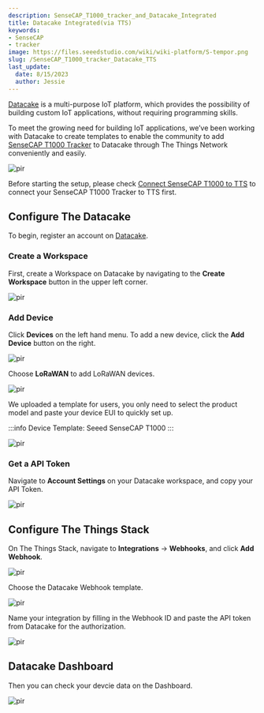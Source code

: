 ```yaml
---
description: SenseCAP_T1000_tracker_and_Datacake_Integrated
title: Datacake Integrated(via TTS)
keywords:
- SenseCAP
- tracker
image: https://files.seeedstudio.com/wiki/wiki-platform/S-tempor.png
slug: /SenseCAP_T1000_tracker_Datacake_TTS
last_update:
  date: 8/15/2023
  author: Jessie
---
```


[Datacake](https://datacake.co/) is a multi-purpose IoT platform, which provides the possibility of building custom IoT applications, without requiring programming skills.

To meet the growing need for building IoT applications, we’ve been working with Datacake to create templates to enable the community to add [SenseCAP T1000 Tracker](https://www.seeedstudio.com/sensecap-t1000-tracker?utm_source=emailsig&utm_medium=emailsig&utm_campaign=emailsig) to Datacake through The Things Network conveniently and easily.

<p style={{textAlign: 'center'}}><img src="https://files.seeedstudio.com/wiki/SenseCAP/Tracker/datacake_sense.png" alt="pir" width={800} height="auto" /></p>

Before starting the setup, please check [Connect SenseCAP T1000 to TTS](https://wiki.seeedstudio.com/SenseCAP_T1000_tracker_TTN) to connect your SenseCAP T1000 Tracker to TTS first.

## Configure The Datacake

To begin, register an account on [Datacake](https://app.datacake.de/signup).


### Create a Workspace

First, create a Workspace on Datacake by navigating to the **Create Workspace** button in the upper left corner.

<p style={{textAlign: 'center'}}><img src="https://files.seeedstudio.com/wiki/SenseCAP/Tracker/datacake-workspace.png" alt="pir" width={800} height="auto" /></p>


### Add Device

Click **Devices** on the left hand menu. 
To add a new device, click the **Add Device** button on the right.


<p style={{textAlign: 'center'}}><img src="https://files.seeedstudio.com/wiki/SenseCAP/Tracker/datacake_add.png" alt="pir" width={800} height="auto" /></p>


Choose **LoRaWAN** to add LoRaWAN devices.

<p style={{textAlign: 'center'}}><img src="https://files.seeedstudio.com/wiki/SenseCAP/Tracker/lorawan.png" alt="pir" width={800} height="auto" /></p>

We uploaded a template for users, you only need to select the product model and paste your device EUI to quickly set up.

:::info
Device Template: Seeed SenseCAP T1000
:::


<p style={{textAlign: 'center'}}><img src="https://files.seeedstudio.com/wiki/SenseCAP/Tracker/datacake_tem.png" alt="pir" width={800} height="auto" /></p>





### Get a API Token


Navigate to **Account Settings** on your Datacake workspace, and copy your API Token.

<p style={{textAlign: 'center'}}><img src="https://files.seeedstudio.com/wiki/SenseCAP/Tracker/datacake_api.png" alt="pir" width={800} height="auto" /></p>





## Configure The Things Stack



On The Things Stack, navigate to **Integrations** → **Webhooks**, and click **Add Webhook**.



<p style={{textAlign: 'center'}}><img src="https://files.seeedstudio.com/wiki/SenseCAP/Tracker/add_webhook1.png" alt="pir" width={800} height="auto" /></p>


Choose the Datacake Webhook template. 

<p style={{textAlign: 'center'}}><img src="https://files.seeedstudio.com/wiki/SenseCAP/Tracker/datacake_ts.png" alt="pir" width={800} height="auto" /></p>

Name your integration by filling in the Webhook ID and paste the API token from Datacake for the authorization.



<p style={{textAlign: 'center'}}><img src="https://files.seeedstudio.com/wiki/SenseCAP/Tracker/datacake_webhook2.png" alt="pir" width={800} height="auto" /></p>


## Datacake Dashboard

Then you can check your devcie data on the Dashboard.

<p style={{textAlign: 'center'}}><img src="https://files.seeedstudio.com/wiki/SenseCAP/Tracker/datacake_dashbaord.png" alt="pir" width={800} height="auto" /></p>
